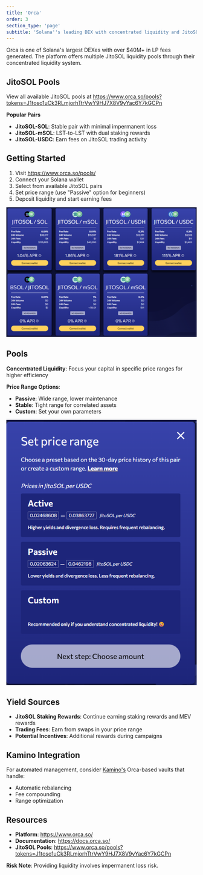 ```yaml
---
title: 'Orca'
order: 3
section_type: 'page'
subtitle: 'Solana''s leading DEX with concentrated liquidity and JitoSOL pools'
---
```


Orca is one of Solana's largest DEXes with over $40M+ in LP fees generated. The platform offers multiple JitoSOL liquidity pools through their concentrated liquidity system.

## JitoSOL Pools

View all available JitoSOL pools at <https://www.orca.so/pools?tokens=J1toso1uCk3RLmjorhTtrVwY9HJ7X8V9yYac6Y7kGCPn>

**Popular Pairs**
- **JitoSOL-SOL**: Stable pair with minimal impermanent loss
- **JitoSOL-mSOL**: LST-to-LST with dual staking rewards
- **JitoSOL-USDC**: Earn fees on JitoSOL trading activity

## Getting Started

1. Visit <https://www.orca.so/pools/>
2. Connect your Solana wallet
3. Select from available JitoSOL pairs
4. Set price range (use "Passive" option for beginners)
5. Deposit liquidity and start earning fees

![Orca 1](/shared/images/jitosol/Orca_1.webp)

## Pools

**Concentrated Liquidity**: Focus your capital in specific price ranges for higher efficiency

**Price Range Options**:
- **Passive**: Wide range, lower maintenance
- **Stable**: Tight range for correlated assets
- **Custom**: Set your own parameters

![Orca 2](/shared/images/jitosol/Orca_2.png)

## Yield Sources

- **JitoSOL Staking Rewards**: Continue earning staking rewards and MEV rewards
- **Trading Fees**: Earn from swaps in your price range
- **Potential Incentives**: Additional rewards during campaigns

## Kamino Integration

For automated management, consider [Kamino's](/jitosol/get-started/using-jitosol-flow/kamino/) Orca-based vaults that handle:
- Automatic rebalancing
- Fee compounding  
- Range optimization

## Resources

- **Platform**: <https://www.orca.so/>
- **Documentation**: <https://docs.orca.so/>
- **JitoSOL Pools**: <https://www.orca.so/pools?tokens=J1toso1uCk3RLmjorhTtrVwY9HJ7X8V9yYac6Y7kGCPn>

**Risk Note**: Providing liquidity involves impermanent loss risk.